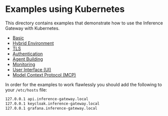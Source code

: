 # Examples using Kubernetes

This directory contains examples that demonstrate how to use the Inference Gateway with Kubernetes.

- [Basic](basic/README.md)
- [Hybrid Environment](hybrid/README.md)
- [TLS](tls/README.md)
- [Authentication](authentication/README.md)
- [Agent Building](agent/README.md)
- [Monitoring](monitoring/README.md)
- [User Interface (UI)](ui/README.md)
- [Model Context Protocol (MCP)](mcp/README.md)

In order for the examples to work flawlessly you should add the following to your `/etc/hosts` file:

```bash
127.0.0.1 api.inference-gateway.local
127.0.0.1 keycloak.inference-gateway.local
127.0.0.1 grafana.inference-gateway.local
```
